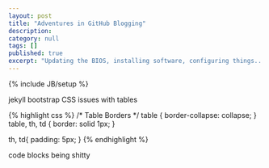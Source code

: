```yaml
---
layout: post
title: "Adventures in GitHub Blogging"
description: 
category: null
tags: []
published: true
excerpt: "Updating the BIOS, installing software, configuring things..."
---
```


{% include JB/setup %}

jekyll bootstrap CSS issues with tables

{% highlight css %}
/* Table Borders */
table {
  border-collapse: collapse;
}
table, th, td {
 border: solid 1px;
}

th, td{
  padding: 5px;
}
{% endhighlight %}



code blocks being shitty
